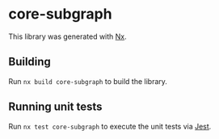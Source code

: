 # core-subgraph

This library was generated with [Nx](https://nx.dev).

## Building

Run `nx build core-subgraph` to build the library.

## Running unit tests

Run `nx test core-subgraph` to execute the unit tests via [Jest](https://jestjs.io).
